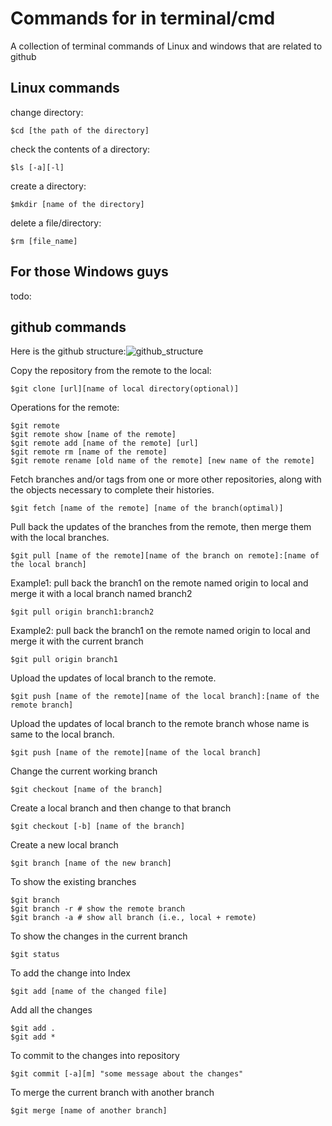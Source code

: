 # Commands for in terminal/cmd
A collection of terminal commands of Linux and windows that are related to github

## Linux commands

change directory:

    $cd [the path of the directory]
   
check the contents of a directory:
   
    $ls [-a][-l]
    
create a directory:

    $mkdir [name of the directory]
    
delete a file/directory:

    $rm [file_name]
    
## For those Windows guys
todo:

    
## github commands
Here is the github structure:![github_structure](https://github.com/hogwild/github-Commands/blob/master/githubstructure.jpg) 

Copy the repository from the remote to the local:
 
    $git clone [url][name of local directory(optional)]

Operations for the remote:

    $git remote
    $git remote show [name of the remote]
    $git remote add [name of the remote] [url]
    $git remote rm [name of the remote]
    $git remote rename [old name of the remote] [new name of the remote]
    
Fetch branches and/or tags from one or more other repositories, along with the objects necessary to complete their histories. 

    $git fetch [name of the remote] [name of the branch(optimal)]

Pull back the updates of the branches from the remote, then merge them with the local branches.

    $git pull [name of the remote][name of the branch on remote]:[name of the local branch]

Example1: pull back the branch1 on the remote named origin to local and merge it with a local branch named branch2

    $git pull origin branch1:branch2 

Example2: pull back the branch1 on the remote named origin to local and merge it with the current branch

    $git pull origin branch1

Upload the updates of local branch to the remote.

    $git push [name of the remote][name of the local branch]:[name of the remote branch] 
    
Upload the updates of local branch to the remote branch whose name is same to the local branch.

    $git push [name of the remote][name of the local branch]

Change the current working branch

    $git checkout [name of the branch]

Create a local branch and then change to that branch
    
    $git checkout [-b] [name of the branch]

Create a new local branch

    $git branch [name of the new branch]

To show the existing branches

    $git branch
    $git branch -r # show the remote branch
    $git branch -a # show all branch (i.e., local + remote)

To show the changes in the current branch
 
    $git status

To add the change into Index

    $git add [name of the changed file]

Add all the changes 

    $git add .
    $git add * 

To commit to the changes into repository

    $git commit [-a][m] "some message about the changes"

To merge the current branch with another branch
 
    $git merge [name of another branch]
   
